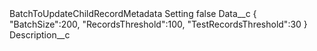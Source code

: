 <?xml version="1.0" encoding="UTF-8"?>
<CustomMetadata xmlns="http://soap.sforce.com/2006/04/metadata" xmlns:xsi="http://www.w3.org/2001/XMLSchema-instance" xmlns:xsd="http://www.w3.org/2001/XMLSchema">
    <label>BatchToUpdateChildRecordMetadata Setting</label>
    <protected>false</protected>
    <values>
        <field>Data__c</field>
        <value xsi:type="xsd:string">{
&quot;BatchSize&quot;:200,
&quot;RecordsThreshold&quot;:100,
&quot;TestRecordsThreshold&quot;:30
}</value>
    </values>
    <values>
        <field>Description__c</field>
        <value xsi:nil="true"/>
    </values>
</CustomMetadata>
